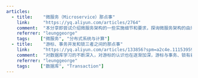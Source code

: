 ```yaml
---
articles:
  - title:    "微服务（Microservice）那点事"
    link:     "https://yq.aliyun.com/articles/2764"
    comment:  "本分享即尝试介绍微服务架构的一些实施细节和要求，探询微服务架构的由来，并最终提供我们团队内部的一些实践总结，希望对大家有帮助。"
    referrer: "leunggeorge"
    tags:    ["微服务", "分布式系统与计算"]
  - title:    "游标、事务并发和锁三者之间的那点事"
    link:     "https://yq.aliyun.com/articles/133856?spm=a2c4e.11153959.blogcont2764.32.fd5b2766H6IAfD"
    comment:  "对数据库学习的不断深入，对游标的认识也在逐渐加深，游标与事务、锁有着密不可分的关系。 无论是事务、锁还是游标相对于数据库来说最主要目的是保证数据的完整性。对事务并发、锁定的深入学习才能更加完善对游标的理解。"
    referrer: "leunggeorge"
    tags:    ["数据库", "Transaction"]
---
```

